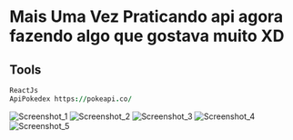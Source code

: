 # Mais Uma Vez Praticando api agora fazendo algo que gostava muito XD
## Tools
```j
ReactJs
ApiPokedex https://pokeapi.co/
```

![Screenshot_1](https://github.com/juanfsouza/React_Project/assets/88254614/125dcc7a-dfc6-41de-9fef-49555e2764b8)
![Screenshot_2](https://github.com/juanfsouza/React_Project/assets/88254614/e4b7310f-3c4c-44a6-8377-e195e87f0a4a)
![Screenshot_3](https://github.com/juanfsouza/React_Project/assets/88254614/d45a3766-5508-4a29-9958-d538d9c249eb)
![Screenshot_4](https://github.com/juanfsouza/React_Project/assets/88254614/c1ae543d-7da8-4b9b-a4dc-39f6975e62ef)
![Screenshot_5](https://github.com/juanfsouza/React_Project/assets/88254614/31ed3199-feb9-462f-b5b0-fd29e1c52007)
